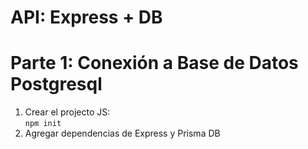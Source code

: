 # API: Express + DB 

# Parte 1: Conexión a Base de Datos Postgresql
1. Crear el projecto JS: <br>
   `npm init`
2. Agregar dependencias de Express y Prisma DB
